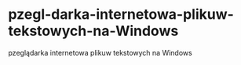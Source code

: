 # pzegl-darka-internetowa-plikuw-tekstowych-na-Windows
pzeglądarka internetowa plikuw tekstowych na Windows
